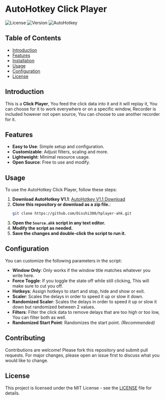 # AutoHotkey Click Player

![License](https://img.shields.io/badge/license-MIT-blue.svg) 
![Version](https://img.shields.io/badge/version-1.0.2_B5.1-brightgreen.svg) 
![AutoHotkey](https://img.shields.io/badge/AutoHotkey-v1.1.33.02-blue.svg)

## Table of Contents
- [Introduction](#introduction)
- [Features](#features)
- [Installation](#installation)
- [Usage](#usage)
- [Configuration](#configuration)
- [License](#license)

## Introduction
This is a **Click Player**, You feed the click data into it and it will replay it, You can choose for it to work everywhere or on a specific window, Recorder is included however not open source, You can choose to use another recorder for it.

## Features
- **Easy to Use**: Simple setup and configuration.
- **Customizable**: Adjust filters, scaling and more.
- **Lightweight**: Minimal resource usage.
- **Open Source**: Free to use and modify.

## Usage
To use the AutoHotkey Click Player, follow these steps:
1. **Download AutoHotkey V1.1**: [AutoHotkey V1.1 Download](https://www.autohotkey.com/download/ahk-install.exe)
2. **Clone this repository or download as a zip file.**:
    ```bash
    git clone https://github.com/Disshi300/hplayer-ahk.git
    ```
3. **Open the `Source.ahk` script in any text editor.**
4. **Modify the script as needed.**
5. **Save the changes and double-click the script to run it.**

## Configuration
You can customize the following parameters in the script:
- **Window Only**: Only works if the window title matches whatever you write here.
- **Force Toggle**: If you toggle the state off while still clicking, This will make sure to cut you off.
- **Hotkeys**: Assign hotkeys to start and stop, hide and show or exit.
- **Scaler**: Scales the delays in order to speed it up or slow it down.
- **Randomized Scaler**: Scales the delays in order to speed it up or slow it down but randomized between 2 values.
- **Filters**: Filter the click data to remove delays that are too high or too low, You can filter both as well.
- **Randomized Start Point**: Randomizes the start point. *(Recommended)*

## Contributing
Contributions are welcome! Please fork this repository and submit pull requests. For major changes, please open an issue first to discuss what you would like to change.

## License
This project is licensed under the MIT License - see the [LICENSE](LICENSE) file for details.
